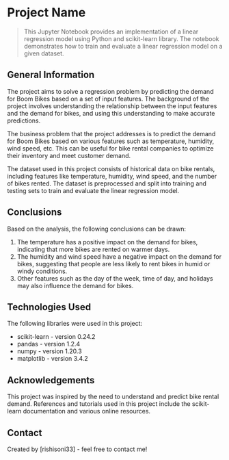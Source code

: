 # Project Name
> This Jupyter Notebook provides an implementation of a linear regression model using Python and scikit-learn library. The notebook demonstrates how to train and evaluate a linear regression model on a given dataset.

## General Information
The project aims to solve a regression problem by predicting the demand for Boom Bikes based on a set of input features. The background of the project involves understanding the relationship between the input features and the demand for bikes, and using this understanding to make accurate predictions.

The business problem that the project addresses is to predict the demand for Boom Bikes based on various features such as temperature, humidity, wind speed, etc. This can be useful for bike rental companies to optimize their inventory and meet customer demand.

The dataset used in this project consists of historical data on bike rentals, including features like temperature, humidity, wind speed, and the number of bikes rented. The dataset is preprocessed and split into training and testing sets to train and evaluate the linear regression model.

## Conclusions
Based on the analysis, the following conclusions can be drawn:
1. The temperature has a positive impact on the demand for bikes, indicating that more bikes are rented on warmer days.
2. The humidity and wind speed have a negative impact on the demand for bikes, suggesting that people are less likely to rent bikes in humid or windy conditions.
3. Other features such as the day of the week, time of day, and holidays may also influence the demand for bikes.

## Technologies Used
The following libraries were used in this project:
- scikit-learn - version 0.24.2
- pandas - version 1.2.4
- numpy - version 1.20.3
- matplotlib - version 3.4.2

## Acknowledgements
This project was inspired by the need to understand and predict bike rental demand. References and tutorials used in this project include the scikit-learn documentation and various online resources.

## Contact
Created by [rishisoni33] - feel free to contact me!



